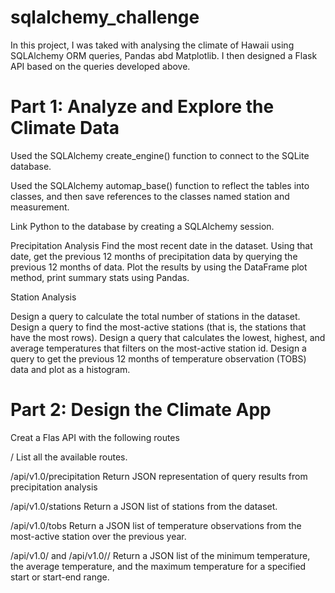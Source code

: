 # sqlalchemy_challenge

In this project, I was taked with analysing the climate of Hawaii using SQLAlchemy ORM queries, Pandas abd Matplotlib. I then designed a Flask API based on the queries developed above.

# Part 1: Analyze and Explore the Climate Data

Used the SQLAlchemy create_engine() function to connect to the SQLite database.

Used the SQLAlchemy automap_base() function to reflect the tables into classes, and then save references to the classes named station and measurement.

Link Python to the database by creating a SQLAlchemy session.

Precipitation Analysis
Find the most recent date in the dataset. Using that date, get the previous 12 months of precipitation data by querying the previous 12 months of data. Plot the results by using the DataFrame plot method, print summary stats using Pandas.

Station Analysis

Design a query to calculate the total number of stations in the dataset.
Design a query to find the most-active stations (that is, the stations that have the most rows).
Design a query that calculates the lowest, highest, and average temperatures that filters on the most-active station id.
Design a query to get the previous 12 months of temperature observation (TOBS) data and plot as a histogram.


# Part 2: Design the Climate App

Creat a Flas API with the following routes

/
List all the available routes.

/api/v1.0/precipitation
Return JSON representation of query results from precipitation analysis

/api/v1.0/stations
Return a JSON list of stations from the dataset.

/api/v1.0/tobs
Return a JSON list of temperature observations from the most-active station over the previous year.

/api/v1.0/<start> and /api/v1.0/<start>/<end>
Return a JSON list of the minimum temperature, the average temperature, and the maximum temperature for a specified start or start-end range.